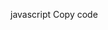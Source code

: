 


javascript
Copy code
<script>
document.addEventListener('DOMContentLoaded', function () {
This line adds an event listener to the document object. The event being listened for is 'DOMContentLoaded', which fires when the initial HTML document has been completely loaded and parsed by the browser. The second argument is an anonymous function that will be executed when the event occurs. In this case, it's used to set up the following code once the DOM is ready.
javascript
Copy code
const fileInput = document.getElementById('fileInput');
const uploadButton = document.getElementById('uploadButton');
These lines use the document.getElementById() method to select the HTML elements with the IDs 'fileInput' and 'uploadButton'. The variables fileInput and uploadButton now reference these DOM elements, allowing you to manipulate them in your JavaScript code.
javascript
Copy code
uploadButton.addEventListener('click', function () {
This line adds an event listener to the uploadButton element, listening for a 'click' event. When the button is clicked, the anonymous function provided will be executed.
javascript
Copy code
const selectedFile = fileInput.files[0];
This line retrieves the first selected file from the <input> element with the ID 'fileInput'. The files property of an <input type="file"> element is an array-like object containing selected files. Here, you're taking the first file from the array (if any).
javascript
Copy code
if (selectedFile) {
This line checks whether a file has been selected. If selectedFile is not null or undefined, it means a file has been chosen.
javascript
Copy code
const reader = new FileReader();
Here, you're creating a new instance of the FileReader object. This object provides methods for reading the contents of a file asynchronously.
javascript
Copy code
reader.onload = function (event) {
This line sets up an event handler for the load event of the reader. This event is triggered when the reading operation is successfully completed. The anonymous function inside will be executed when the event occurs.
javascript
Copy code
const fileData = event.target.result;
Inside the load event handler, this line retrieves the contents of the loaded file. The result property of the event.target object holds the data read from the file.
javascript
Copy code
uploadFileToServer(fileData);
This line calls the uploadFileToServer function and passes the fileData as an argument. This is where you would typically send the file data to a server for processing or storage.
javascript
Copy code
reader.readAsDataURL(selectedFile);
This line initiates the reading of the selected file. The readAsDataURL() method reads the contents of the file as a data URL, which can be used to represent binary data in a URL-friendly format. The result will be available in the event.target.result property when the reading is complete.
javascript
Copy code
} else {
    alert('Please select a file.');
}
If no file is selected, this block of code displays an alert notifying the user to select a file before attempting to upload.
javascript
Copy code
});

function uploadFileToServer(fileData) {
    // You need to implement this function to handle uploading the file to your server.
    // You can use AJAX, Fetch API, or any other method to send the file data.
    // Server-side code is required to handle the file storage on the server.
    // This example focuses on the client-side part.
    console.log('Uploading file to the server...');
}
This is the uploadFileToServer function that you would need to implement. It's a placeholder for the server-side logic to handle the actual file upload. This function is called with the fileData argument, which represents the contents of the selected file.
The provided code is an example of handling file selection and initiating the upload process on the client side. Actual file storage and handling on the server side would require separate server-side code and technologies.